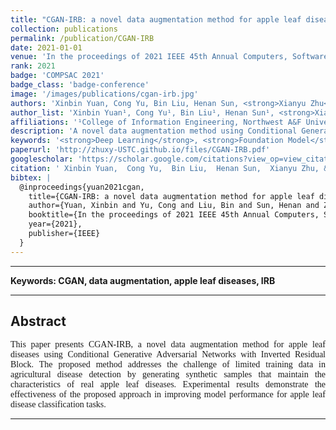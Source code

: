```yaml
---
title: "CGAN-IRB: a novel data augmentation method for apple leaf diseases"
collection: publications
permalink: /publication/CGAN-IRB
date: 2021-01-01
venue: 'In the proceedings of 2021 IEEE 45th Annual Computers, Software, and Applications Conference (COMPSAC)'
rank: 2021
badge: 'COMPSAC 2021'
badge_class: 'badge-conference'
image: '/images/publications/cgan-irb.jpg'
authors: 'Xinbin Yuan, Cong Yu, Bin Liu, Henan Sun, <strong>Xianyu Zhu</strong>'
author_list: 'Xinbin Yuan¹, Cong Yu¹, Bin Liu¹, Henan Sun¹, <strong>Xianyu Zhu¹</strong>'
affiliations: '¹College of Information Engineering, Northwest A&F University, Yangling, China'
description: 'A novel data augmentation method using Conditional Generative Adversarial Networks with Inverted Residual Block for apple leaf disease detection.'
keywords: '<strong>Deep Learning</strong>, <strong>Foundation Model</strong>, <strong>Sunway Architecture</strong>, <strong>Fine-Grained Tiling</strong>,<strong>Operator Scheduling</strong>'
paperurl: 'http://zhuxy-USTC.github.io/files/CGAN-IRB.pdf'
googlescholar: 'https://scholar.google.com/citations?view_op=view_citation&hl=en&user=DHVjR2oAAAAJ&citation_for_view=DHVjR2oAAAAJ:u5HHmVD_uO8C'
citation: ' Xinbin Yuan,  Cong Yu,  Bin Liu,  Henan Sun,  Xianyu Zhu, &quot;CGAN-IRB: a novel data augmentation method for apple leaf diseases.&quot; In the proceedings of 2021 IEEE 45th Annual Computers, Software, and Applications Conference (COMPSAC), 2021.'
bibtex: |
  @inproceedings{yuan2021cgan,
    title={CGAN-IRB: a novel data augmentation method for apple leaf diseases},
    author={Yuan, Xinbin and Yu, Cong and Liu, Bin and Sun, Henan and Zhu, Xianyu},
    booktitle={In the proceedings of 2021 IEEE 45th Annual Computers, Software, and Applications Conference (COMPSAC)},
    year={2021},
    publisher={IEEE}
  }
---
```



--------

**Keywords: CGAN, data augmentation, apple leaf diseases, IRB**


--------

## Abstract
<div style="font-family: 'Times New Roman', Times, serif;">
<p style="text-align: justify;">
This paper presents CGAN-IRB, a novel data augmentation method for apple leaf diseases using Conditional Generative Adversarial Networks with Inverted Residual Block. The proposed method addresses the challenge of limited training data in agricultural disease detection by generating synthetic samples that maintain the characteristics of real apple leaf diseases. Experimental results demonstrate the effectiveness of the proposed approach in improving model performance for apple leaf disease classification tasks.
</p>
</div>


--------

